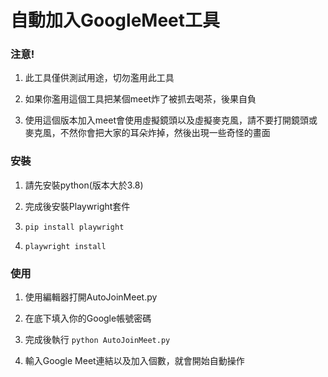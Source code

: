 # 自動加入GoogleMeet工具 
### 注意!
1. 此工具僅供測試用途，切勿濫用此工具

2. 如果你濫用這個工具把某個meet炸了被抓去喝茶，後果自負

3. 使用這個版本加入meet會使用虛擬鏡頭以及虛擬麥克風，請不要打開鏡頭或麥克風，不然你會把大家的耳朵炸掉，然後出現一些奇怪的畫面

### 安裝
1. 請先安裝python(版本大於3.8)<br>

2. 完成後安裝Playwright套件<br>

3. `pip install playwright`<br>

4. `playwright install`<br>
### 使用
1. 使用編輯器打開AutoJoinMeet.py

2. 在底下填入你的Google帳號密碼

3. 完成後執行 `python AutoJoinMeet.py`

4. 輸入Google Meet連結以及加入個數，就會開始自動操作